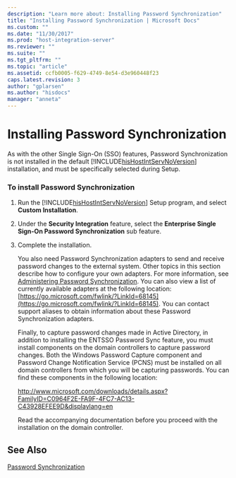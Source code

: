 ```yaml
---
description: "Learn more about: Installing Password Synchronization"
title: "Installing Password Synchronization | Microsoft Docs"
ms.custom: ""
ms.date: "11/30/2017"
ms.prod: "host-integration-server"
ms.reviewer: ""
ms.suite: ""
ms.tgt_pltfrm: ""
ms.topic: "article"
ms.assetid: ccfb0005-f629-4749-8e54-d3e960448f23
caps.latest.revision: 3
author: "gplarsen"
ms.author: "hisdocs"
manager: "anneta"
---
```

# Installing Password Synchronization
As with the other Single Sign-On (SSO) features, Password Synchronization is not installed in the default [!INCLUDE[hisHostIntServNoVersion](../includes/hishostintservnoversion-md.md)] installation, and must be specifically selected during Setup.

### To install Password Synchronization

1. Run the [!INCLUDE[hisHostIntServNoVersion](../includes/hishostintservnoversion-md.md)] Setup program, and select **Custom Installation**.

2. Under the **Security Integration** feature, select the **Enterprise Single Sign-On Password Synchronization** sub feature.

3. Complete the installation.

   You also need Password Synchronization adapters to send and receive password changes to the external system. Other topics in this section describe how to configure your own adapters. For more information, see [Administering Password Synchronization](../esso/administering-password-synchronization.md). You can also view a list of currently available adapters at the following location: [https://go.microsoft.com/fwlink/?LinkId=68145](https://go.microsoft.com/fwlink/?LinkId=68145). You can contact support aliases to obtain information about these Password Synchronization adapters.

   Finally, to capture password changes made in Active Directory, in addition to installing the ENTSSO Password Sync feature, you must install components on the domain controllers to capture password changes. Both the Windows Password Capture component and Password Change Notification Service (PCNS) must be installed on all domain controllers from which you will be capturing passwords. You can find these components in the following location:

   http://www.microsoft.com/downloads/details.aspx?FamilyID=C0964F2E-FA9F-4FC7-AC13-C43928EFEE9D&displaylang=en

   Read the accompanying documentation before you proceed with the installation on the domain controller.

## See Also
 [Password Synchronization](../esso/password-synchronization3.md)
